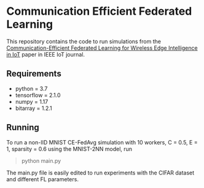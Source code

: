 # Communication Efficient Federated Learning 

This repository contains the code to run simulations from the [Communication-Efficient Federated Learning for Wireless Edge Intelligence in IoT](https://ieeexplore.ieee.org/document/8917724) paper in IEEE IoT journal.

## Requirements
- python     = 3.7
- tensorflow = 2.1.0
- numpy      = 1.17
- bitarray   = 1.2.1

## Running
To run a non-IID MNIST CE-FedAvg simulation with 10 workers, C = 0.5, E = 1, sparsity = 0.6 using the MNIST-2NN model, run 
> python main.py

The main.py file is easily edited to run experiments with the CIFAR dataset and different FL parameters.
